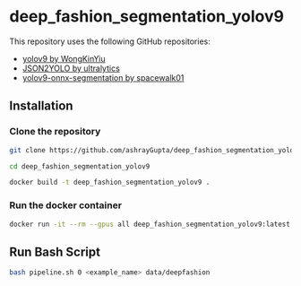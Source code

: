 # deep_fashion_segmentation_yolov9

This repository uses the following GitHub repositories:

- [yolov9 by WongKinYiu](https://github.com/WongKinYiu/yolov9.git)
- [JSON2YOLO by ultralytics](https://github.com/ultralytics/JSON2YOLO.git)
- [yolov9-onnx-segmentation by spacewalk01](https://github.com/spacewalk01/yolov9-onnx-segmentation.git)

## Installation
### Clone the repository

```bash
git clone https://github.com/ashrayGupta/deep_fashion_segmentation_yolov9.git

cd deep_fashion_segmentation_yolov9

docker build -t deep_fashion_segmentation_yolov9 .

```

### Run the docker container

```bash
docker run -it --rm --gpus all deep_fashion_segmentation_yolov9:latest

```
## Run Bash Script

```bash
bash pipeline.sh 0 <example_name> data/deepfashion

```
